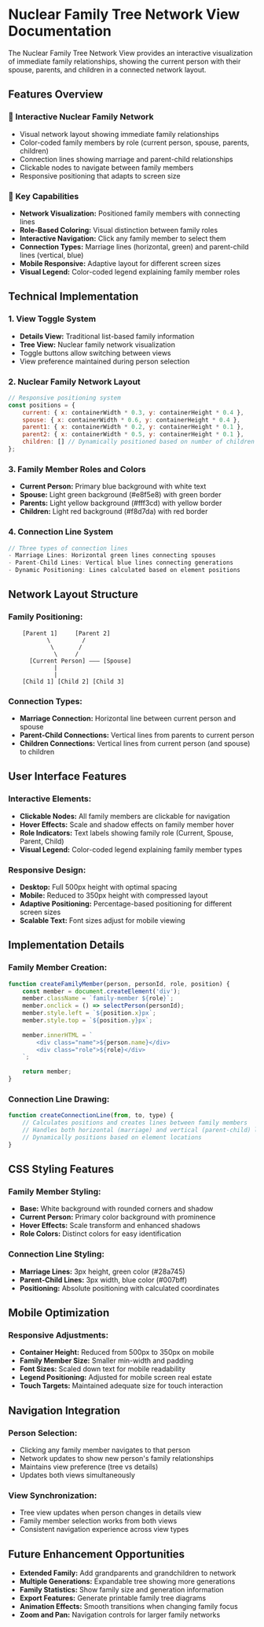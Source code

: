 # Nuclear Family Tree Network View Documentation

The Nuclear Family Tree Network View provides an interactive visualization of immediate family relationships, showing the current person with their spouse, parents, and children in a connected network layout.

## Features Overview

### 🌳 Interactive Nuclear Family Network
- Visual network layout showing immediate family relationships
- Color-coded family members by role (current person, spouse, parents, children)
- Connection lines showing marriage and parent-child relationships
- Clickable nodes to navigate between family members
- Responsive positioning that adapts to screen size

### 🎯 Key Capabilities
- **Network Visualization:** Positioned family members with connecting lines
- **Role-Based Coloring:** Visual distinction between family roles
- **Interactive Navigation:** Click any family member to select them
- **Connection Types:** Marriage lines (horizontal, green) and parent-child lines (vertical, blue)
- **Mobile Responsive:** Adaptive layout for different screen sizes
- **Visual Legend:** Color-coded legend explaining family member roles

## Technical Implementation

### 1. View Toggle System
- **Details View:** Traditional list-based family information
- **Tree View:** Nuclear family network visualization
- Toggle buttons allow switching between views
- View preference maintained during person selection

### 2. Nuclear Family Network Layout
```javascript
// Responsive positioning system
const positions = {
    current: { x: containerWidth * 0.3, y: containerHeight * 0.4 },
    spouse: { x: containerWidth * 0.6, y: containerHeight * 0.4 },
    parent1: { x: containerWidth * 0.2, y: containerHeight * 0.1 },
    parent2: { x: containerWidth * 0.5, y: containerHeight * 0.1 },
    children: [] // Dynamically positioned based on number of children
};
```

### 3. Family Member Roles and Colors
- **Current Person:** Primary blue background with white text
- **Spouse:** Light green background (#e8f5e8) with green border
- **Parents:** Light yellow background (#fff3cd) with yellow border  
- **Children:** Light red background (#f8d7da) with red border

### 4. Connection Line System
```javascript
// Three types of connection lines
- Marriage Lines: Horizontal green lines connecting spouses
- Parent-Child Lines: Vertical blue lines connecting generations
- Dynamic Positioning: Lines calculated based on element positions
```

## Network Layout Structure

### **Family Positioning:**
```
    [Parent 1]     [Parent 2]
           \         /
            \       /
             \     /
      [Current Person] ——— [Spouse]
             |
             |
    [Child 1] [Child 2] [Child 3]
```

### **Connection Types:**
- **Marriage Connection:** Horizontal line between current person and spouse
- **Parent-Child Connections:** Vertical lines from parents to current person
- **Children Connections:** Vertical lines from current person (and spouse) to children

## User Interface Features

### **Interactive Elements:**
- **Clickable Nodes:** All family members are clickable for navigation
- **Hover Effects:** Scale and shadow effects on family member hover
- **Role Indicators:** Text labels showing family role (Current, Spouse, Parent, Child)
- **Visual Legend:** Color-coded legend explaining family member types

### **Responsive Design:**
- **Desktop:** Full 500px height with optimal spacing
- **Mobile:** Reduced to 350px height with compressed layout
- **Adaptive Positioning:** Percentage-based positioning for different screen sizes
- **Scalable Text:** Font sizes adjust for mobile viewing

## Implementation Details

### **Family Member Creation:**
```javascript
function createFamilyMember(person, personId, role, position) {
    const member = document.createElement('div');
    member.className = `family-member ${role}`;
    member.onclick = () => selectPerson(personId);
    member.style.left = `${position.x}px`;
    member.style.top = `${position.y}px`;
    
    member.innerHTML = `
        <div class="name">${person.name}</div>
        <div class="role">${role}</div>
    `;
    
    return member;
}
```

### **Connection Line Drawing:**
```javascript
function createConnectionLine(from, to, type) {
    // Calculates positions and creates lines between family members
    // Handles both horizontal (marriage) and vertical (parent-child) lines
    // Dynamically positions based on element locations
}
```

## CSS Styling Features

### **Family Member Styling:**
- **Base:** White background with rounded corners and shadow
- **Current Person:** Primary color background with prominence
- **Hover Effects:** Scale transform and enhanced shadows
- **Role Colors:** Distinct colors for easy identification

### **Connection Line Styling:**
- **Marriage Lines:** 3px height, green color (#28a745)
- **Parent-Child Lines:** 3px width, blue color (#007bff)
- **Positioning:** Absolute positioning with calculated coordinates

## Mobile Optimization

### **Responsive Adjustments:**
- **Container Height:** Reduced from 500px to 350px on mobile
- **Family Member Size:** Smaller min-width and padding
- **Font Sizes:** Scaled down text for mobile readability
- **Legend Positioning:** Adjusted for mobile screen real estate
- **Touch Targets:** Maintained adequate size for touch interaction

## Navigation Integration

### **Person Selection:**
- Clicking any family member navigates to that person
- Network updates to show new person's family relationships
- Maintains view preference (tree vs details)
- Updates both views simultaneously

### **View Synchronization:**
- Tree view updates when person changes in details view
- Family member selection works from both views
- Consistent navigation experience across view types

## Future Enhancement Opportunities

- **Extended Family:** Add grandparents and grandchildren to network
- **Multiple Generations:** Expandable tree showing more generations
- **Family Statistics:** Show family size and generation information
- **Export Features:** Generate printable family tree diagrams
- **Animation Effects:** Smooth transitions when changing family focus
- **Zoom and Pan:** Navigation controls for larger family networks